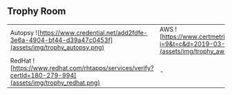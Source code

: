 ## Trophy Room
|              |   |
|-------------------------|-------------------------|
Autopsy ![https://www.credential.net/add2fdfe-3e6a-4904-bf44-d39a47c0453f](assets/img/trophy_autopsy.png)  |  AWS ![https://www.certmetrics.com/amazon/public/badge.aspx?i=9&t=c&d=2019-03-28&ci=AWS00834706](assets/img/trophy_aws_practitioner.png)
RedHat ![https://www.redhat.com/rhtapps/services/verify?certId=180-279-994](assets/img/trophy_redhat.png)  |  -
